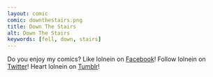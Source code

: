 ```yaml
---
layout: comic
comic: downthestairs.png
title: Down The Stairs
alt: Down The Stairs
keywords: [fell, down, stairs]
---
```


Do you enjoy my comics?
Like lolnein on [Facebook](https://www.facebook.com/lolnein)!
Follow lolnein on [Twitter](https://twitter.com/lolnein)!
Heart lolnein on [Tumblr](http://lolneincom.tumblr.com/)!

